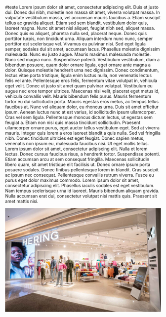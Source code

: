 #teste
Lorem ipsum dolor sit amet, consectetur adipiscing elit. Duis et justo dui. Donec dui nibh, molestie non massa sit amet, viverra volutpat massa. In vulputate vestibulum massa, vel accumsan mauris faucibus a. Etiam suscipit tellus ac gravida aliquet. Etiam sed sem blandit, vestibulum dolor quis, laoreet magna. Nunc sit amet nisl aliquet, feugiat nibh sed, aliquet massa. Donec quis ex aliquet, pharetra nulla sed, placerat neque. Donec quis porttitor turpis, non tincidunt urna. Aliquam interdum nunc nunc, semper porttitor est scelerisque vel. Vivamus eu pulvinar nisi. Sed eget ligula semper, sodales dui sit amet, accumsan lacus.
Phasellus molestie dignissim malesuada. Nunc eu justo augue. Mauris maximus malesuada molestie. Nunc sed magna nunc. Suspendisse potenti. Vestibulum vestibulum, diam a bibendum posuere, quam dolor ornare ligula, eget ornare ante magna a dolor. Quisque molestie hendrerit urna nec dignissim. Donec condimentum, lectus vitae porta tristique, ligula enim luctus nulla, non venenatis lectus felis vel ante. Pellentesque eros felis, fermentum vitae volutpat in, vehicula eget velit. Donec ut justo sit amet quam pulvinar volutpat. Vestibulum eu augue nec eros tempor ultrices. Maecenas nisi velit, placerat eget metus id, vehicula convallis velit. Mauris bibendum felis purus.
Mauris fermentum tortor eu dui sollicitudin porta. Mauris egestas eros metus, ac tempus tellus faucibus at. Nunc vel aliquam dolor, eu rhoncus urna. Duis sit amet efficitur ipsum. Aenean luctus nunc at est varius, id sollicitudin ipsum ullamcorper. Cras vel sem ligula. Pellentesque rhoncus dictum lectus, ut egestas sem feugiat a. Etiam non nisi quis massa tincidunt sollicitudin. Praesent ullamcorper ornare purus, eget auctor tellus vestibulum eget. Sed at viverra mauris. Integer quis lorem a eros laoreet blandit a quis nulla. Sed vel fringilla nibh. Donec tincidunt ultricies est eget feugiat. Donec sapien metus, venenatis non ipsum eu, malesuada faucibus nisi.
Ut eget mollis tellus. Lorem ipsum dolor sit amet, consectetur adipiscing elit. Nulla et lorem lectus. Donec cursus faucibus risus, a hendrerit tortor. Suspendisse potenti. Etiam accumsan arcu at sem consequat fringilla. Maecenas sollicitudin libero quam, sit amet tristique elit facilisis ut. Donec ornare ipsum porta posuere sodales. Donec finibus pellentesque lorem in blandit. Cras suscipit ac ipsum nec consequat.
Pellentesque convallis rutrum viverra. Fusce eu purus eget dolor maximus commodo. Lorem ipsum dolor sit amet, consectetur adipiscing elit. Phasellus iaculis sodales est eget vestibulum. Nam tempus scelerisque urna id laoreet. Mauris bibendum aliquam gravida. Nulla accumsan erat dui, consectetur volutpat nisi mattis quis. Praesent sit amet mattis nisi.

![Hering](/img/hering2.jpg)
